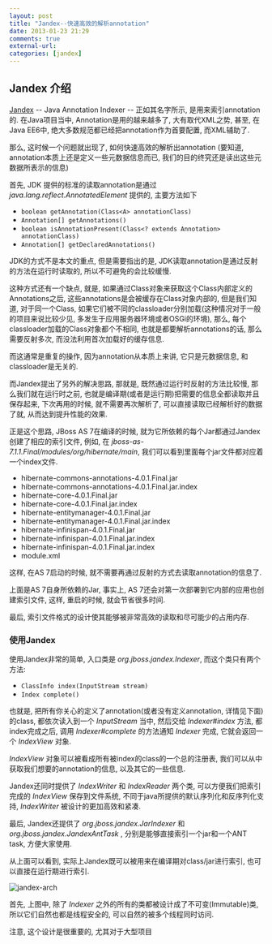 ```yaml
---
layout: post
title: "Jandex--快速高效的解析annotation"
date: 2013-01-23 21:29
comments: true
external-url: 
categories: [jandex]
---
```


## Jandex 介绍

[Jandex](https://github.com/jbossas/jandex) -- Java Annotation Indexer -- 正如其名字所示, 是用来索引annotation的. 在Java项目当中, Annotation是用的越来越多了, 大有取代XML之势, 甚至, 在Java EE6中, 绝大多数规范都已经把annotation作为首要配置, 而XML辅助了.

那么, 这时候一个问题就出现了, 如何快速高效的解析出annotation (要知道, annotation本质上还是定义一些元数据信息而已, 我们的目的终究还是读出这些元数据所表示的信息)

首先, JDK 提供的标准的读取annotation是通过 _java.lang.reflect.AnnotatedElement_ 提供的, 主要方法如下

* `boolean getAnnotation(Class<A> annotationClass)`
* `Annotation[] getAnnotations()`
* `boolean isAnnotationPresent(Class<? extends Annotation> annotationClass)`
* `Annotation[] getDeclaredAnnotations()`

JDK的方式不是本文的重点, 但是需要指出的是, JDK读取annotation是通过反射的方法在运行时读取的, 所以不可避免的会比较缓慢.

这种方式还有一个缺点, 就是, 如果通过Class对象来获取这个Class内部定义的Annotations之后, 这些annotations是会被缓存在Class对象内部的, 但是我们知道, 对于同一个Class, 如果它们被不同的classloader分别加载(这种情况对于一般的项目来说比较少见, 多发生于应用服务器环境或者OSGi的环境), 那么, 每个classloader加载的Class对象都个不相同, 也就是都要解析annotations的话, 那么需要反射多次, 而没法利用首次加载好的缓存信息.

而这通常是重复的操作, 因为annotation从本质上来讲, 它只是元数据信息, 和classloader是无关的.

而Jandex提出了另外的解决思路, 那就是, 既然通过运行时反射的方法比较慢, 那么我们就在运行时之前, 也就是编译期(或者是运行期)把需要的信息全都读取并且保存起来, 下次再用的时候, 就不需要再次解析了, 可以直接读取已经解析好的数据了就, 从而达到提升性能的效果.

正是这个思路, JBoss AS 7在编译的时候, 就为它所依赖的每个Jar都通过Jandex创建了相应的索引文件, 例如, 在 *jboss-as-7.1.1.Final/modules/org/hibernate/main*, 我们可以看到里面每个jar文件都对应着一个index文件.

* hibernate-commons-annotations-4.0.1.Final.jar        
* hibernate-commons-annotations-4.0.1.Final.jar.index  
* hibernate-core-4.0.1.Final.jar                      
* hibernate-core-4.0.1.Final.jar.index                 
* hibernate-entitymanager-4.0.1.Final.jar
* hibernate-entitymanager-4.0.1.Final.jar.index
* hibernate-infinispan-4.0.1.Final.jar
* hibernate-infinispan-4.0.1.Final.jar.index
* hibernate-infinispan-4.0.1.Final.jar.index
* module.xml

这样, 在AS 7启动的时候, 就不需要再通过反射的方式去读取annotation的信息了.

上面是AS 7自身所依赖的Jar, 事实上, AS 7还会对第一次部署到它内部的应用也创建索引文件, 这样, 重启的时候, 就会节省很多时间.

最后, 索引文件格式的设计使其能够被非常高效的读取和尽可能少的占用内存.


### 使用Jandex

使用Jandex非常的简单, 入口类是 _org.jboss.jandex.Indexer_, 而这个类只有两个方法:

* `ClassInfo index(InputStream stream)`
* `Index complete()`

也就是, 把所有你关心的定义了annotation(或者没有定义annotation, 详情见下面)的class, 都依次读入到一个 _InputStream_ 当中, 然后交给 _Indexer#index_ 方法, 都index完成之后, 调用 _Indexer#complete_ 的方法通知 _Indexer_ 完成, 它就会返回一个 _IndexView_ 对象.

_IndexView_ 对象可以被看成所有被index的class的一个总的注册表, 我们可以从中获取我们想要的annotation的信息, 以及其它的一些信息.

Jandex还同时提供了 _IndexWriter_ 和 _IndexReader_ 两个类, 可以方便我们把索引完成的 _IndexView_ 保存到文件系统, 不同于java所提供的默认序列化和反序列化支持, _IndexWriter_ 被设计的更加高效和紧凑.

最后, Jandex还提供了 _org.jboss.jandex.JarIndexer_ 和 _org.jboss.jandex.JandexAntTask_ , 分别是能够直接索引一个jar和一个ANT task, 方便大家使用.

从上面可以看到, 实际上Jandex既可以被用来在编译期对class/jar进行索引, 也可以直接在运行期进行索引.


![jandex-arch](/images/blog/jandex.png)

首先, 上图中, 除了 _Indexer_ 之外的所有的类都被设计成了不可变(Immutable)类, 所以它们自然也都是线程安全的, 可以自然的被多个线程同时访问.

注意, 这个设计是很重要的, 尤其对于大型项目

